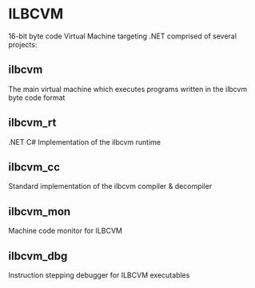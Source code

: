 # ILBCVM

16-bit byte code Virtual Machine targeting .NET comprised of several projects:

## ilbcvm
The main virtual machine which executes programs written in the ilbcvm byte code format

## ilbcvm_rt
.NET C# Implementation of the ilbcvm runtime

## ilbcvm_cc
Standard implementation of the ilbcvm compiler & decompiler

## ilbcvm_mon
Machine code monitor for ILBCVM

## ilbcvm_dbg
Instruction stepping debugger for ILBCVM executables
